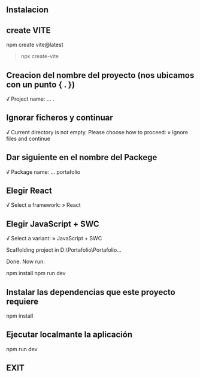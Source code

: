 ## Instalacion

## create VITE
npm create vite@latest

> npx
> create-vite

## Creacion del nombre del proyecto (nos ubicamos con un punto { . })
√ Project name: ... .

## Ignorar ficheros y continuar
√ Current directory is not empty. 
Please choose how to proceed: 
» Ignore files and continue

## Dar siguiente en el nombre del Packege
√ Package name: ... portafolio

## Elegir React
√ Select a framework: » React

## Elegir JavaScript + SWC
√ Select a variant: » JavaScript + SWC

Scaffolding project in D:\Portafolio\Portafolio...

Done. Now run:

  npm install
  npm run dev

## Instalar las dependencias que este proyecto requiere
npm install

## Ejecutar localmante la aplicación
npm run dev

## EXIT
